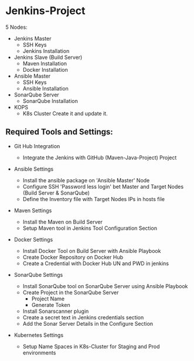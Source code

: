 # Jenkins-Project

5 Nodes:
  - Jenkins Master
    - SSH Keys
    - Jenkins Installation
  - Jenkins Slave (Build Server)
    - Maven Installation
    - Docker Installation
  - Ansible Master
    - SSH Keys
    - Ansible Installation
  - SonarQube Server
    - SonarQube Installation
  - KOPS
    - K8s Cluster Create it and update it.


Required Tools and Settings:
----------------------------

- Git Hub Integration
  - Integrate the Jenkins with GitHub (Maven-Java-Project) Project

- Ansible Settings
  - Install the ansible package on 'Ansible Master' Node
  - Configure SSH 'Password less login' bet Master and Target Nodes (Build Server & SonarQube)
  - Define the Inventory file with Target Nodes IPs in hosts file

- Maven Settings
  - Install the Maven on Build Server
  - Setup Maven tool in Jenkins Tool Configuration Section

- Docker Settings
  - Install Docker Tool on Build Server with Ansible Playbook
  - Create Docker Repository on Docker Hub
  - Create a Credential with Docker Hub UN and PWD in jenkins

- SonarQube Settings
  - Install SonarQube tool on SonarQube Server using Ansible Playbook
  - Create Project in the SonarQube Server
      - Project Name
      - Generate Token
  - Install Sonarscanner plugin
  - Create a secret text in Jenkins credentials section
  - Add the Sonar Server Details in the Configure Section

- Kubernetes Settings
  - Setup Name Spaces in K8s-Cluster for Staging and Prod environments
